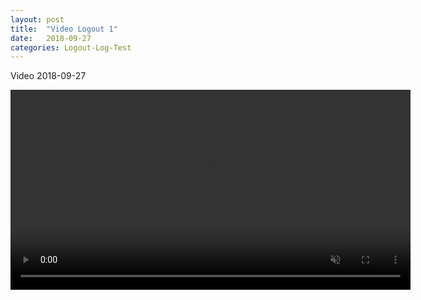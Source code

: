 ```yaml
---
layout: post
title:  "Video Logout 1"
date:   2018-09-27
categories: Logout-Log-Test
---
```


Video 2018-09-27

<video muted controls loop width="640" height="320">
  <source src="../../../../LogFile/vid-2018-09-27.mp4" type='video/mp4'>
</video>
